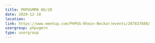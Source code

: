 ```yaml
---
title: PHPUGMRN 06/20
date: 2020-12-10
location: 
link: https://www.meetup.com/PHPUG-Rhein-Neckar/events/267837688/
usergroup: phpugmrn
type: usergroup
---
```

